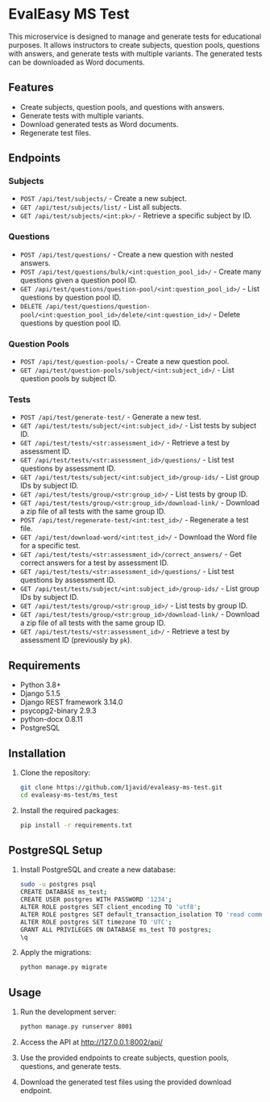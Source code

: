 # EvalEasy MS Test

This microservice is designed to manage and generate tests for educational purposes. It allows instructors to create subjects, question pools, questions with answers, and generate tests with multiple variants. The generated tests can be downloaded as Word documents.

## Features
- Create subjects, question pools, and questions with answers.
- Generate tests with multiple variants.
- Download generated tests as Word documents.
- Regenerate test files.

## Endpoints

### Subjects

- `POST /api/test/subjects/` - Create a new subject.
- `GET /api/test/subjects/list/` - List all subjects.
- `GET /api/test/subjects/<int:pk>/` - Retrieve a specific subject by ID.

### Questions

- `POST /api/test/questions/` - Create a new question with nested answers.
- `POST /api/test/questions/bulk/<int:question_pool_id>/` - Create many questions given a question pool ID.
- `GET /api/test/questions/question-pool/<int:question_pool_id>/` - List questions by question pool ID.
- `DELETE /api/test/questions/question-pool/<int:question_pool_id>/delete/<int:question_id>/` - Delete questions by question pool ID.

### Question Pools

- `POST /api/test/question-pools/` - Create a new question pool.
- `GET /api/test/question-pools/subject/<int:subject_id>/` - List question pools by subject ID.

### Tests

- `POST /api/test/generate-test/` - Generate a new test.
- `GET /api/test/tests/subject/<int:subject_id>/` - List tests by subject ID.
- `GET /api/test/tests/<str:assessment_id>/` - Retrieve a test by assessment ID.
- `GET /api/test/tests/<str:assessment_id>/questions/` - List test questions by assessment ID.
- `GET /api/test/tests/subject/<int:subject_id>/group-ids/` - List group IDs by subject ID.
- `GET /api/test/tests/group/<str:group_id>/` - List tests by group ID.
- `GET /api/test/tests/group/<str:group_id>/download-link/` - Download a zip file of all tests with the same group ID.
- `POST /api/test/regenerate-test/<int:test_id>/` - Regenerate a test file.
- `GET /api/test/download-word/<int:test_id>/` - Download the Word file for a specific test.
- `GET /api/test/tests/<str:assessment_id>/correct_answers/` - Get correct answers for a test by assessment ID.
- `GET /api/test/tests/<str:assessment_id>/questions/` - List test questions by assessment ID.
- `GET /api/test/tests/subject/<int:subject_id>/group-ids/` - List group IDs by subject ID.
- `GET /api/test/tests/group/<str:group_id>/` - List tests by group ID.
- `GET /api/test/tests/group/<str:group_id>/download-link/` - Download a zip file of all tests with the same group ID.
- `GET /api/test/tests/<str:assessment_id>/` - Retrieve a test by assessment ID (previously by `pk`).


## Requirements
- Python 3.8+
- Django 5.1.5
- Django REST framework 3.14.0
- psycopg2-binary 2.9.3
- python-docx 0.8.11
- PostgreSQL

## Installation
1. Clone the repository:
    ```sh
    git clone https://github.com/1javid/evaleasy-ms-test.git
    cd evaleasy-ms-test/ms_test
    ```

2. Install the required packages:
    ```sh
    pip install -r requirements.txt
    ```

## PostgreSQL Setup
1. Install PostgreSQL and create a new database:
    ```sh
    sudo -u postgres psql
    CREATE DATABASE ms_test;
    CREATE USER postgres WITH PASSWORD '1234';
    ALTER ROLE postgres SET client_encoding TO 'utf8';
    ALTER ROLE postgres SET default_transaction_isolation TO 'read committed';
    ALTER ROLE postgres SET timezone TO 'UTC';
    GRANT ALL PRIVILEGES ON DATABASE ms_test TO postgres;
    \q
    ```

2. Apply the migrations:
    ```sh
    python manage.py migrate
    ```

## Usage
1. Run the development server:
    ```sh
    python manage.py runserver 8001
    ```

2. Access the API at http://127.0.0.1:8002/api/

3. Use the provided endpoints to create subjects, question pools, questions, and generate tests.

4. Download the generated test files using the provided download endpoint.